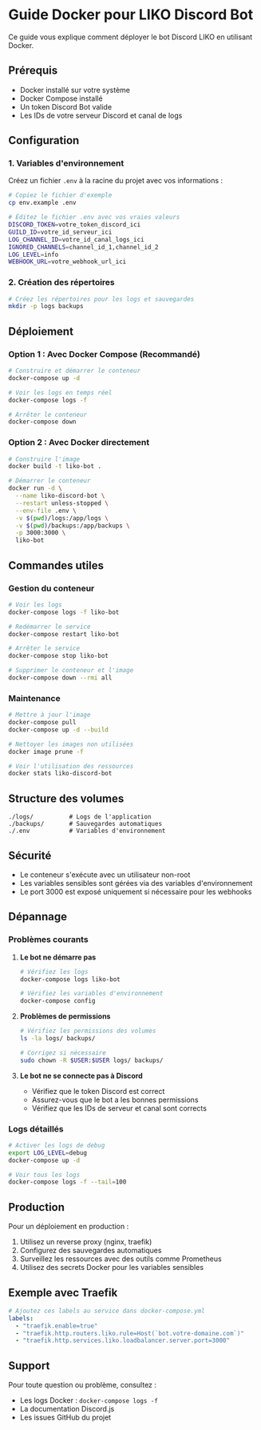 # Guide Docker pour LIKO Discord Bot

Ce guide vous explique comment déployer le bot Discord LIKO en utilisant Docker.

## Prérequis

- Docker installé sur votre système
- Docker Compose installé
- Un token Discord Bot valide
- Les IDs de votre serveur Discord et canal de logs

## Configuration

### 1. Variables d'environnement

Créez un fichier `.env` à la racine du projet avec vos informations :

```bash
# Copiez le fichier d'exemple
cp env.example .env

# Éditez le fichier .env avec vos vraies valeurs
DISCORD_TOKEN=votre_token_discord_ici
GUILD_ID=votre_id_serveur_ici
LOG_CHANNEL_ID=votre_id_canal_logs_ici
IGNORED_CHANNELS=channel_id_1,channel_id_2
LOG_LEVEL=info
WEBHOOK_URL=votre_webhook_url_ici
```

### 2. Création des répertoires

```bash
# Créez les répertoires pour les logs et sauvegardes
mkdir -p logs backups
```

## Déploiement

### Option 1 : Avec Docker Compose (Recommandé)

```bash
# Construire et démarrer le conteneur
docker-compose up -d

# Voir les logs en temps réel
docker-compose logs -f

# Arrêter le conteneur
docker-compose down
```

### Option 2 : Avec Docker directement

```bash
# Construire l'image
docker build -t liko-bot .

# Démarrer le conteneur
docker run -d \
  --name liko-discord-bot \
  --restart unless-stopped \
  --env-file .env \
  -v $(pwd)/logs:/app/logs \
  -v $(pwd)/backups:/app/backups \
  -p 3000:3000 \
  liko-bot
```

## Commandes utiles

### Gestion du conteneur

```bash
# Voir les logs
docker-compose logs -f liko-bot

# Redémarrer le service
docker-compose restart liko-bot

# Arrêter le service
docker-compose stop liko-bot

# Supprimer le conteneur et l'image
docker-compose down --rmi all
```

### Maintenance

```bash
# Mettre à jour l'image
docker-compose pull
docker-compose up -d --build

# Nettoyer les images non utilisées
docker image prune -f

# Voir l'utilisation des ressources
docker stats liko-discord-bot
```

## Structure des volumes

```
./logs/          # Logs de l'application
./backups/       # Sauvegardes automatiques
./.env           # Variables d'environnement
```

## Sécurité

- Le conteneur s'exécute avec un utilisateur non-root
- Les variables sensibles sont gérées via des variables d'environnement
- Le port 3000 est exposé uniquement si nécessaire pour les webhooks

## Dépannage

### Problèmes courants

1. **Le bot ne démarre pas**
   ```bash
   # Vérifiez les logs
   docker-compose logs liko-bot
   
   # Vérifiez les variables d'environnement
   docker-compose config
   ```

2. **Problèmes de permissions**
   ```bash
   # Vérifiez les permissions des volumes
   ls -la logs/ backups/
   
   # Corrigez si nécessaire
   sudo chown -R $USER:$USER logs/ backups/
   ```

3. **Le bot ne se connecte pas à Discord**
   - Vérifiez que le token Discord est correct
   - Assurez-vous que le bot a les bonnes permissions
   - Vérifiez que les IDs de serveur et canal sont corrects

### Logs détaillés

```bash
# Activer les logs de debug
export LOG_LEVEL=debug
docker-compose up -d

# Voir tous les logs
docker-compose logs -f --tail=100
```

## Production

Pour un déploiement en production :

1. Utilisez un reverse proxy (nginx, traefik)
2. Configurez des sauvegardes automatiques
3. Surveillez les ressources avec des outils comme Prometheus
4. Utilisez des secrets Docker pour les variables sensibles

## Exemple avec Traefik

```yaml
# Ajoutez ces labels au service dans docker-compose.yml
labels:
  - "traefik.enable=true"
  - "traefik.http.routers.liko.rule=Host(`bot.votre-domaine.com`)"
  - "traefik.http.services.liko.loadbalancer.server.port=3000"
```

## Support

Pour toute question ou problème, consultez :
- Les logs Docker : `docker-compose logs -f`
- La documentation Discord.js
- Les issues GitHub du projet 